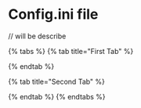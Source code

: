 # Config.ini file

// will be describe

{% tabs %}
{% tab title="First Tab" %}

{% endtab %}

{% tab title="Second Tab" %}

{% endtab %}
{% endtabs %}

